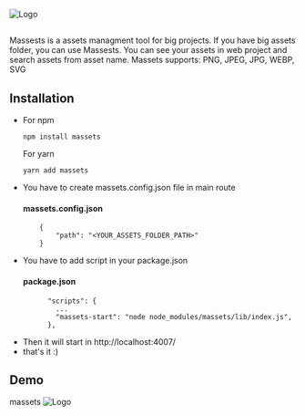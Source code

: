 
![Logo](https://www.linkpicture.com/q/massets_icon.png)


## 

Massests is a assets managment tool for big projects. If you have big assets folder, you can use Massests.
You can see your assets in web project and search assets from asset name. Massets supports: PNG, JPEG, JPG, WEBP, SVG


## Installation

- For npm
    ```
    npm install massets
    ```
    For yarn
    ```
    yarn add massets
    ```
- You have to create massets.config.json file in main route
    #### massets.config.json
    ```http
        {
            "path": "<YOUR_ASSETS_FOLDER_PATH>"
        }
    ```
- You have to add script in your package.json
    #### package.json
    ```http
          "scripts": {
            ...
            "massets-start": "node node_modules/massets/lib/index.js",
          },
    ```
- Then it will start in http://localhost:4007/
- that's it :) 

## Demo

massets
![Logo](https://s3.gifyu.com/images/massets.gif)

